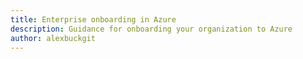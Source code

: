 ```yaml
---
title: Enterprise onboarding in Azure
description: Guidance for onboarding your organization to Azure
author: alexbuckgit
---
```

